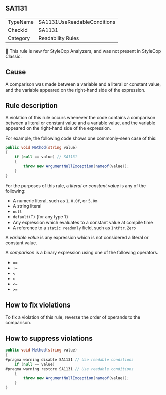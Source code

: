 ## SA1131

<table>
<tr>
  <td>TypeName</td>
  <td>SA1131UseReadableConditions</td>
</tr>
<tr>
  <td>CheckId</td>
  <td>SA1131</td>
</tr>
<tr>
  <td>Category</td>
  <td>Readability Rules</td>
</tr>
</table>

:memo: This rule is new for StyleCop Analyzers, and was not present in StyleCop Classic.

## Cause

A comparison was made between a variable and a literal or constant value, and the variable appeared on the right-hand
side of the expression.

## Rule description

A violation of this rule occurs whenever the code contains a comparison between a literal or constant value and a
variable value, and the variable appeared on the right-hand side of the expression.

For example, the following code shows one commonly-seen case of this:

```csharp
public void Method(string value)
{
    if (null == value) // SA1131
    {
        throw new ArgumentNullException(nameof(value));
    }
}
```

For the purposes of this rule, a *literal or constant value* is any of the following:

* A numeric literal, such as `1`, `0.0f`, or `5.0m`
* A string literal
* `null`
* `default(T)` (for any type `T`)
* Any expression which evaluates to a constant value at compile time
* A reference to a `static readonly` field, such as `IntPtr.Zero`

A *variable value* is any expression which is not considered a literal or constant value.

A *comparison* is a binary expression using one of the following operators.

* `==`
* `!=`
* `<`
* `>`
* `<=`
* `>=`

## How to fix violations

To fix a violation of this rule, reverse the order of operands to the comparison.

## How to suppress violations

```csharp
public void Method(string value)
{
#pragma warning disable SA1131 // Use readable conditions
    if (null == value)
#pragma warning restore SA1131 // Use readable conditions
    {
        throw new ArgumentNullException(nameof(value));
    }
}
```
